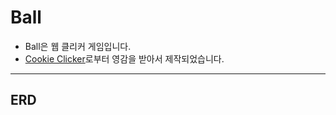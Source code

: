 # Ball

- Ball은 웹 클리커 게임입니다.
- [Cookie Clicker](https://cookieclicker.com/)로부터 영감을 받아서 제작되었습니다.

---
## ERD
